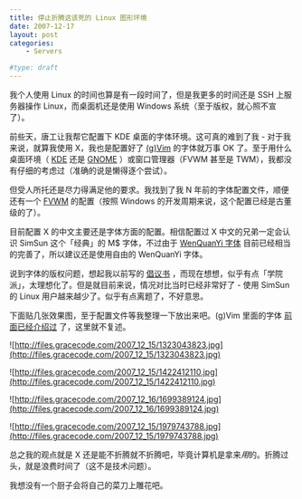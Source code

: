 ```yaml
---
title: 停止折腾这该死的 Linux 图形环境
date: 2007-12-17
layout: post
categories:
    - Servers

#type: draft
---
```


我个人使用 Linux 的时间也算是有一段时间了，但是我更多的时间还是 SSH 上服务器操作 Linux，而桌面机还是使用 Windows 系统（至于版权，就心照不宣了）。

前些天，唐工让我帮它配置下 KDE 桌面的字体环境。这可真的难到了我 - 对于我来说，就算我使用 X，我也是配置好了  [(g)Vim](http://www.vim.org)  的字体就万事 OK 了。至于用什么桌面环境（ [KDE](http://www.kde.org)  还是  [GNOME](http://www.gnome.org) ）或窗口管理器（FVWM 甚至是 TWM），我都没有仔细的考虑过（准确的说是懒得逐个尝试）。

但受人所托还是尽力得满足他的要求。我找到了我 N 年前的字体配置文件，顺便还有一个  [FVWM](http://www.fvwm.org)  的配置（按照 Windows 的开发周期来说，这个配置已经是古董级的了）。

目前配置 X 的中文主要还是字体方面的配置。相信配置过 X 中文的兄弟一定会认识 SimSun 这个「经典」的 M$ 字体，不过由于  [WenQuanYi 字体](http://www.wenq.org) 目前已经相当的完善了，所以建议还是使用自由的 WenQuanYi 字体。

说到字体的版权问题，想起我以前写的 [倡议书](http://slack.linuxsir.org/amdk6/article/free_fonts.html) ，而现在想想，似乎有点「学院派」，太理想化了。但是就目前来说，情况对比当时已经非常好了 - 使用 SimSun 的 Linux 用户越来越少了。似乎有点离题了，不好意思。

下面贴几张效果图，至于配置文件等我整理一下放出来吧。(g)Vim 里面的字体 [前面已经介绍过]({{site.urls}}/posts/342/) 了，这里就不复述。

![http://files.gracecode.com/2007_12_15/1323043823.jpg](http://files.gracecode.com/2007_12_15/1323043823.jpg)

![http://files.gracecode.com/2007_12_15/1422412110.jpg](http://files.gracecode.com/2007_12_15/1422412110.jpg)

![http://files.gracecode.com/2007_12_16/1699389124.jpg](http://files.gracecode.com/2007_12_16/1699389124.jpg)

![http://files.gracecode.com/2007_12_15/1979743788.jpg](http://files.gracecode.com/2007_12_15/1979743788.jpg)

总之我的观点就是 X 还是能不折腾就不折腾吧，毕竟计算机是拿来*用*的。折腾过头，就是浪费时间了（这不是技术问题）。

我想没有一个厨子会将自己的菜刀上雕花吧。
